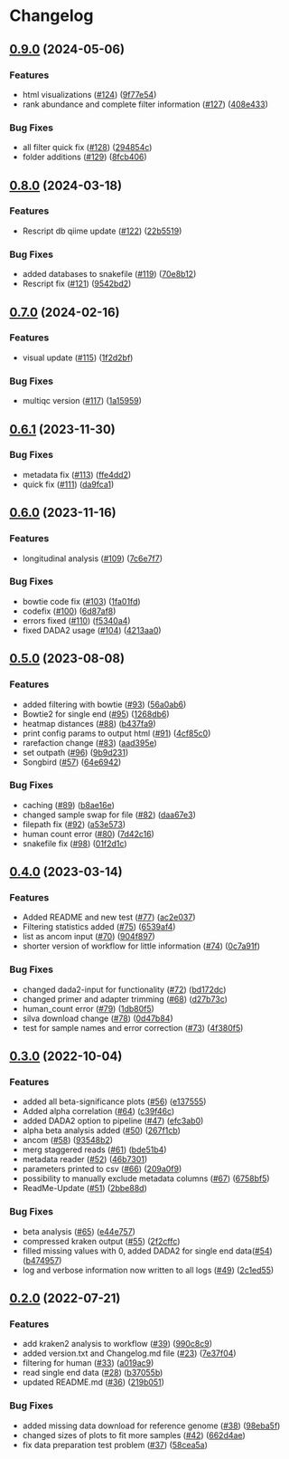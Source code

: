 # Changelog

## [0.9.0](https://github.com/IKIM-Essen/RiboSnake/compare/v0.8.0...v0.9.0) (2024-05-06)


### Features

* html visualizations ([#124](https://github.com/IKIM-Essen/RiboSnake/issues/124)) ([9f77e54](https://github.com/IKIM-Essen/RiboSnake/commit/9f77e54e1b7ae11bc1fb5492a4d3033346f3fecf))
* rank abundance and complete filter information ([#127](https://github.com/IKIM-Essen/RiboSnake/issues/127)) ([408e433](https://github.com/IKIM-Essen/RiboSnake/commit/408e43349109768ca85a0c87af175185abb337af))


### Bug Fixes

* all filter quick fix ([#128](https://github.com/IKIM-Essen/RiboSnake/issues/128)) ([294854c](https://github.com/IKIM-Essen/RiboSnake/commit/294854c72d6a4a7fb613a77ce0cb787739c9c9ad))
* folder additions ([#129](https://github.com/IKIM-Essen/RiboSnake/issues/129)) ([8fcb406](https://github.com/IKIM-Essen/RiboSnake/commit/8fcb406d4887c19a570125db310e6649f38e2213))

## [0.8.0](https://github.com/IKIM-Essen/RiboSnake/compare/v0.7.0...v0.8.0) (2024-03-18)


### Features

* Rescript db qiime update ([#122](https://github.com/IKIM-Essen/RiboSnake/issues/122)) ([22b5519](https://github.com/IKIM-Essen/RiboSnake/commit/22b55193d7e5633a90c35acd2fb60758481f7e85))


### Bug Fixes

* added databases to snakefile ([#119](https://github.com/IKIM-Essen/RiboSnake/issues/119)) ([70e8b12](https://github.com/IKIM-Essen/RiboSnake/commit/70e8b12c151212ab0950d278623e766aa2c437bb))
* Rescript fix ([#121](https://github.com/IKIM-Essen/RiboSnake/issues/121)) ([9542bd2](https://github.com/IKIM-Essen/RiboSnake/commit/9542bd26935ca52ed9c12d2f0eac04b56bf66323))

## [0.7.0](https://github.com/IKIM-Essen/RiboSnake/compare/v0.6.1...v0.7.0) (2024-02-16)


### Features

* visual update ([#115](https://github.com/IKIM-Essen/RiboSnake/issues/115)) ([1f2d2bf](https://github.com/IKIM-Essen/RiboSnake/commit/1f2d2bfc6bc1ecbc46f9d1900b362ddc1ff232a1))


### Bug Fixes

* multiqc version ([#117](https://github.com/IKIM-Essen/RiboSnake/issues/117)) ([1a15959](https://github.com/IKIM-Essen/RiboSnake/commit/1a159592769e39a0faecfaf6134614f45d988db4))

## [0.6.1](https://github.com/IKIM-Essen/RiboSnake/compare/v0.6.0...v0.6.1) (2023-11-30)


### Bug Fixes

* metadata fix ([#113](https://github.com/IKIM-Essen/RiboSnake/issues/113)) ([ffe4dd2](https://github.com/IKIM-Essen/RiboSnake/commit/ffe4dd2fb9fa42b141167dcd5e936fcad9fcd04e))
* quick fix ([#111](https://github.com/IKIM-Essen/RiboSnake/issues/111)) ([da9fca1](https://github.com/IKIM-Essen/RiboSnake/commit/da9fca1810eb61a01598f5844f25be446826785f))

## [0.6.0](https://github.com/IKIM-Essen/RiboSnake/compare/v0.5.0...v0.6.0) (2023-11-16)


### Features

* longitudinal analysis ([#109](https://github.com/IKIM-Essen/RiboSnake/issues/109)) ([7c6e7f7](https://github.com/IKIM-Essen/RiboSnake/commit/7c6e7f742bc21e447a3983177ffbdaf3baebcb86))


### Bug Fixes

* bowtie code fix ([#103](https://github.com/IKIM-Essen/RiboSnake/issues/103)) ([1fa01fd](https://github.com/IKIM-Essen/RiboSnake/commit/1fa01fd83429dd1cd94ee0da141eb02581635653))
* codefix ([#100](https://github.com/IKIM-Essen/RiboSnake/issues/100)) ([6d87af8](https://github.com/IKIM-Essen/RiboSnake/commit/6d87af815b89a8d3c304536448aba3ac995ab70f))
* errors fixed ([#110](https://github.com/IKIM-Essen/RiboSnake/issues/110)) ([f5340a4](https://github.com/IKIM-Essen/RiboSnake/commit/f5340a46677e6a5bfb48060993beec8317ee2d6d))
* fixed DADA2 usage ([#104](https://github.com/IKIM-Essen/RiboSnake/issues/104)) ([4213aa0](https://github.com/IKIM-Essen/RiboSnake/commit/4213aa0143601877a6360ecb0c974c97269c08ee))

## [0.5.0](https://github.com/IKIM-Essen/RiboSnake/compare/v0.4.0...v0.5.0) (2023-08-08)


### Features

* added filtering with bowtie ([#93](https://github.com/IKIM-Essen/RiboSnake/issues/93)) ([56a0ab6](https://github.com/IKIM-Essen/RiboSnake/commit/56a0ab6343c129c9199dd77208f5aa20019b2b8e))
* Bowtie2 for single end ([#95](https://github.com/IKIM-Essen/RiboSnake/issues/95)) ([1268db6](https://github.com/IKIM-Essen/RiboSnake/commit/1268db67022ff74462e7d16efb7454cbea6e425a))
* heatmap distances ([#88](https://github.com/IKIM-Essen/RiboSnake/issues/88)) ([b437fa9](https://github.com/IKIM-Essen/RiboSnake/commit/b437fa950c9ea916634712632fac22ae22669682))
* print config params to output html ([#91](https://github.com/IKIM-Essen/RiboSnake/issues/91)) ([4cf85c0](https://github.com/IKIM-Essen/RiboSnake/commit/4cf85c0454f3091a717978055c95f2336fabf51a))
* rarefaction change ([#83](https://github.com/IKIM-Essen/RiboSnake/issues/83)) ([aad395e](https://github.com/IKIM-Essen/RiboSnake/commit/aad395e3b79d5cc851fceab84eb0d86a487e7ba6))
* set outpath ([#96](https://github.com/IKIM-Essen/RiboSnake/issues/96)) ([9b9d231](https://github.com/IKIM-Essen/RiboSnake/commit/9b9d23165316e01cf978cfc440cd9336e5a78827))
* Songbird ([#57](https://github.com/IKIM-Essen/RiboSnake/issues/57)) ([64e6942](https://github.com/IKIM-Essen/RiboSnake/commit/64e6942082e1cde281ca465284b5fd4de7f83638))


### Bug Fixes

* caching ([#89](https://github.com/IKIM-Essen/RiboSnake/issues/89)) ([b8ae16e](https://github.com/IKIM-Essen/RiboSnake/commit/b8ae16edf1010fe02730422248bafad570ff990c))
* changed sample swap for file ([#82](https://github.com/IKIM-Essen/RiboSnake/issues/82)) ([daa67e3](https://github.com/IKIM-Essen/RiboSnake/commit/daa67e3862b365e9443f6eab4aed4089ba855b84))
* filepath fix ([#92](https://github.com/IKIM-Essen/RiboSnake/issues/92)) ([a53e573](https://github.com/IKIM-Essen/RiboSnake/commit/a53e5730c31d9ff65a635e22fdedf1998218ce84))
* human count error ([#80](https://github.com/IKIM-Essen/RiboSnake/issues/80)) ([7d42c16](https://github.com/IKIM-Essen/RiboSnake/commit/7d42c161140b8701124af903fd2046d5d2f5bfac))
* snakefile fix ([#98](https://github.com/IKIM-Essen/RiboSnake/issues/98)) ([01f2d1c](https://github.com/IKIM-Essen/RiboSnake/commit/01f2d1c7359f01a6fb844f5055d0cfdb1e9ee1d7))

## [0.4.0](https://github.com/IKIM-Essen/16S/compare/v0.3.0...v0.4.0) (2023-03-14)


### Features

* Added README and new test ([#77](https://github.com/IKIM-Essen/16S/issues/77)) ([ac2e037](https://github.com/IKIM-Essen/16S/commit/ac2e0376046a874daa63710c01f18bb504131b5c))
* Filtering statistics added ([#75](https://github.com/IKIM-Essen/16S/issues/75)) ([6539af4](https://github.com/IKIM-Essen/16S/commit/6539af440b006b797fba1d9719e2f99bd493cd87))
* list as ancom input ([#70](https://github.com/IKIM-Essen/16S/issues/70)) ([904f897](https://github.com/IKIM-Essen/16S/commit/904f89748e468a84f1af9169a5dd25d3f2dc734f))
* shorter version of workflow for little information ([#74](https://github.com/IKIM-Essen/16S/issues/74)) ([0c7a91f](https://github.com/IKIM-Essen/16S/commit/0c7a91f58c3efe2b625ec97ae26b9f09d8ef3429))


### Bug Fixes

* changed dada2-input for functionality ([#72](https://github.com/IKIM-Essen/16S/issues/72)) ([bd172dc](https://github.com/IKIM-Essen/16S/commit/bd172dcacecbfadbaa178c34a8c3f9ba4875e286))
* changed primer and adapter trimming ([#68](https://github.com/IKIM-Essen/16S/issues/68)) ([d27b73c](https://github.com/IKIM-Essen/16S/commit/d27b73c939373d3aedb392a97991aba8e5c7b60f))
* human_count error ([#79](https://github.com/IKIM-Essen/16S/issues/79)) ([1db80f5](https://github.com/IKIM-Essen/16S/commit/1db80f50a1cbf38c0c97689f16e6ea8f3b32d7d6))
* silva download change ([#78](https://github.com/IKIM-Essen/16S/issues/78)) ([0d47b84](https://github.com/IKIM-Essen/16S/commit/0d47b841a135998209d6e4691a3012d0cd69e2bf))
* test for sample names and error correction ([#73](https://github.com/IKIM-Essen/16S/issues/73)) ([4f380f5](https://github.com/IKIM-Essen/16S/commit/4f380f59835167b96e3062eca6cffe1640e11f8f))

## [0.3.0](https://github.com/IKIM-Essen/16S/compare/v0.2.0...v0.3.0) (2022-10-04)


### Features

* added all beta-significance plots ([#56](https://github.com/IKIM-Essen/16S/issues/56)) ([e137555](https://github.com/IKIM-Essen/16S/commit/e137555ddaf709057b8913dff39d168c017820c9))
* Added alpha correlation ([#64](https://github.com/IKIM-Essen/16S/issues/64)) ([c39f46c](https://github.com/IKIM-Essen/16S/commit/c39f46ce06f6015c8a129ec8fa454cbfa00c78bd))
* added DADA2 option to pipeline ([#47](https://github.com/IKIM-Essen/16S/issues/47)) ([efc3ab0](https://github.com/IKIM-Essen/16S/commit/efc3ab0e67ab8675131cc8d7e6490bc38ffffe4a))
* alpha beta analysis added ([#50](https://github.com/IKIM-Essen/16S/issues/50)) ([267f1cb](https://github.com/IKIM-Essen/16S/commit/267f1cbc3a80d381b1f81f3e4adf9ba60e6342c4))
* ancom ([#58](https://github.com/IKIM-Essen/16S/issues/58)) ([93548b2](https://github.com/IKIM-Essen/16S/commit/93548b2677d3f91d8bb04302ce643876fe16a7f9))
* merg staggered reads ([#61](https://github.com/IKIM-Essen/16S/issues/61)) ([bde51b4](https://github.com/IKIM-Essen/16S/commit/bde51b401046d9235afff2ce7f91469626074e05))
* metadata reader ([#52](https://github.com/IKIM-Essen/16S/issues/52)) ([46b7301](https://github.com/IKIM-Essen/16S/commit/46b7301cb453007e2616d3f40b7e083bdf079dbe))
* parameters printed to csv ([#66](https://github.com/IKIM-Essen/16S/issues/66)) ([209a0f9](https://github.com/IKIM-Essen/16S/commit/209a0f9b6d1522a94581a1ffa420b1bdec54ebc7))
* possibility to manually exclude metadata columns ([#67](https://github.com/IKIM-Essen/16S/issues/67)) ([6758bf5](https://github.com/IKIM-Essen/16S/commit/6758bf51ce1e2a40b2d9a44a9a4517f6da187f15))
* ReadMe-Update ([#51](https://github.com/IKIM-Essen/16S/issues/51)) ([2bbe88d](https://github.com/IKIM-Essen/16S/commit/2bbe88d945d4387bf950ab883682610a0339dc0e))


### Bug Fixes

* beta analysis ([#65](https://github.com/IKIM-Essen/16S/issues/65)) ([e44e757](https://github.com/IKIM-Essen/16S/commit/e44e757e4cb0da8c7bb9c95cb5a4761f3afaa5fc))
* compressed kraken output ([#55](https://github.com/IKIM-Essen/16S/issues/55)) ([2f2cffc](https://github.com/IKIM-Essen/16S/commit/2f2cffcbf3d1442dc8f3d3776a08ac19df056ffe))
* filled missing values with 0, added DADA2 for single end data([#54](https://github.com/IKIM-Essen/16S/issues/54)) ([b474957](https://github.com/IKIM-Essen/16S/commit/b474957f2ba136607f86779515800851d9c558c0))
* log and verbose information now written to all logs ([#49](https://github.com/IKIM-Essen/16S/issues/49)) ([2c1ed55](https://github.com/IKIM-Essen/16S/commit/2c1ed551b26478ddd95024a05f5890cadcdcc88c))

## [0.2.0](https://github.com/IKIM-Essen/16S/compare/v0.1.0...v0.2.0) (2022-07-21)


### Features

* add kraken2 analysis to workflow ([#39](https://github.com/IKIM-Essen/16S/issues/39)) ([990c8c9](https://github.com/IKIM-Essen/16S/commit/990c8c931158a78d27cfbe1c257525222bfa2c2a))
* added version.txt and Changelog.md file ([#23](https://github.com/IKIM-Essen/16S/issues/23)) ([7e37f04](https://github.com/IKIM-Essen/16S/commit/7e37f0483781ff64ebf3f2239987900f680f980b))
* filtering for human ([#33](https://github.com/IKIM-Essen/16S/issues/33)) ([a019ac9](https://github.com/IKIM-Essen/16S/commit/a019ac97faa31804631fb7488051d82b6b578aa4))
* read single end data ([#28](https://github.com/IKIM-Essen/16S/issues/28)) ([b37055b](https://github.com/IKIM-Essen/16S/commit/b37055b693ef36dea97e0a8f3a93880099f8733f))
* updated README.md ([#36](https://github.com/IKIM-Essen/16S/issues/36)) ([219b051](https://github.com/IKIM-Essen/16S/commit/219b05176b3af8ab5415cfa6d708d9089ba98db0))


### Bug Fixes

* added missing data download for reference genome ([#38](https://github.com/IKIM-Essen/16S/issues/38)) ([98eba5f](https://github.com/IKIM-Essen/16S/commit/98eba5f54286998fec686568a69d07f7eecb6a35))
* changed sizes of plots to fit more samples ([#42](https://github.com/IKIM-Essen/16S/issues/42)) ([662d4ae](https://github.com/IKIM-Essen/16S/commit/662d4aecf84ee109d4532aef347b0f684b3c5e5b))
* fix data preparation test problem ([#37](https://github.com/IKIM-Essen/16S/issues/37)) ([58cea5a](https://github.com/IKIM-Essen/16S/commit/58cea5a4a2be2992ec7ff1c8a0e39c2b75aee53e))
